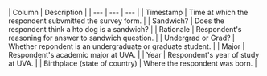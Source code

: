 | Column | Description |
| --- | --- | --- |
| Timestamp | Time at which the respondent subvmitted the survey form. |
| Sandwich? | Does the respondent think a hto dog is a sandwich? |
| Rationale | Respondent's reasoning for answer to sandwich question. |
| Undergrad or Grad? | Whether repondent is an undergraduate or graduate student. |
| Major | Respondent's academic major at UVA. |
| Year | Respondent's year of study at UVA. |
| Birthplace (state of country) | Where the respondent was born. |

